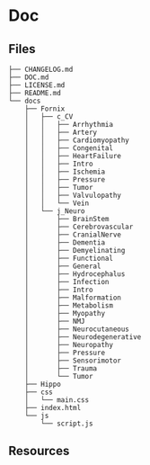 <!--
@Author: shumez
@Date:   2018-05-19 16:22:26
@Project: mnemosyne
@Filename: DOC.md
@Last modified by:   shumez
@Last modified time: 2018-05-22 17:20:28
-->


# Doc

## Files

```
├── CHANGELOG.md
├── DOC.md
├── LICENSE.md
├── README.md
└── docs
    ├── Fornix
    │   ├── c_CV
    │   │   ├── Arrhythmia
    │   │   ├── Artery
    │   │   ├── Cardiomyopathy
    │   │   ├── Congenital
    │   │   ├── HeartFailure
    │   │   ├── Intro
    │   │   ├── Ischemia
    │   │   ├── Pressure
    │   │   ├── Tumor
    │   │   ├── Valvulopathy
    │   │   └── Vein
    │   └── j_Neuro
    │       ├── BrainStem
    │       ├── Cerebrovascular
    │       ├── CranialNerve
    │       ├── Dementia
    │       ├── Demyelinating
    │       ├── Functional
    │       ├── General
    │       ├── Hydrocephalus
    │       ├── Infection
    │       ├── Intro
    │       ├── Malformation
    │       ├── Metabolism
    │       ├── Myopathy
    │       ├── NMJ
    │       ├── Neurocutaneous
    │       ├── Neurodegenerative
    │       ├── Neuropathy
    │       ├── Pressure
    │       ├── Sensorimotor
    │       ├── Trauma
    │       └── Tumor
    ├── Hippo
    ├── css
    │   └── main.css
    ├── index.html
    └── js
        └── script.js
```

## Resources

